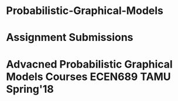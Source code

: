 # Probabilistic-Graphical-Models
# Assignment Submissions
# Advacned Probabilistic Graphical Models Courses ECEN689 TAMU Spring'18
